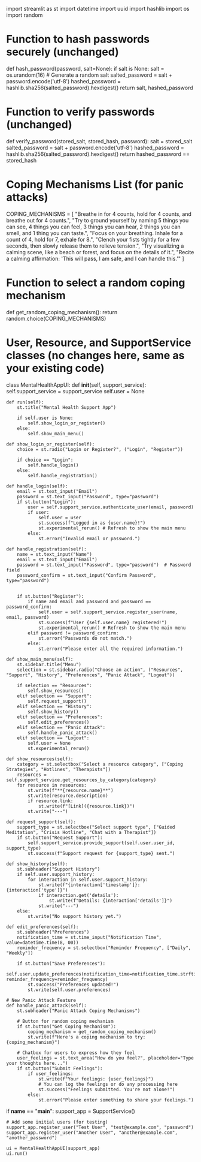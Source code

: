 import streamlit as st
import datetime
import uuid
import hashlib
import os
import random

# Function to hash passwords securely (unchanged)
def hash_password(password, salt=None):
    if salt is None:
        salt = os.urandom(16)  # Generate a random salt
    salted_password = salt + password.encode('utf-8')
    hashed_password = hashlib.sha256(salted_password).hexdigest()
    return salt, hashed_password

# Function to verify passwords (unchanged)
def verify_password(stored_salt, stored_hash, password):
    salt = stored_salt
    salted_password = salt + password.encode('utf-8')
    hashed_password = hashlib.sha256(salted_password).hexdigest()
    return hashed_password == stored_hash

# Coping Mechanisms List (for panic attacks)
COPING_MECHANISMS = [
    "Breathe in for 4 counts, hold for 4 counts, and breathe out for 4 counts.",
    "Try to ground yourself by naming 5 things you can see, 4 things you can feel, 3 things you can hear, 2 things you can smell, and 1 thing you can taste.",
    "Focus on your breathing. Inhale for a count of 4, hold for 7, exhale for 8.",
    "Clench your fists tightly for a few seconds, then slowly release them to relieve tension.",
    "Try visualizing a calming scene, like a beach or forest, and focus on the details of it.",
    "Recite a calming affirmation: 'This will pass, I am safe, and I can handle this.'"
]

# Function to select a random coping mechanism
def get_random_coping_mechanism():
    return random.choice(COPING_MECHANISMS)

# User, Resource, and SupportService classes (no changes here, same as your existing code)

class MentalHealthAppUI:
    def __init__(self, support_service):
        self.support_service = support_service
        self.user = None

    def run(self):
        st.title("Mental Health Support App")

        if self.user is None:
            self.show_login_or_register()
        else:
            self.show_main_menu()

    def show_login_or_register(self):
        choice = st.radio("Login or Register?", ("Login", "Register"))

        if choice == "Login":
            self.handle_login()
        else:
            self.handle_registration()

    def handle_login(self):
        email = st.text_input("Email")
        password = st.text_input("Password", type="password")
        if st.button("Login"):
            user = self.support_service.authenticate_user(email, password)
            if user:
                self.user = user
                st.success(f"Logged in as {user.name}!")
                st.experimental_rerun() # Refresh to show the main menu
            else:
                st.error("Invalid email or password.")

    def handle_registration(self):
        name = st.text_input("Name")
        email = st.text_input("Email")
        password = st.text_input("Password", type="password")  # Password field
        password_confirm = st.text_input("Confirm Password", type="password")


        if st.button("Register"):
            if name and email and password and password == password_confirm:
                self.user = self.support_service.register_user(name, email, password)
                st.success(f"User {self.user.name} registered!")
                st.experimental_rerun() # Refresh to show the main menu
            elif password != password_confirm:
                st.error("Passwords do not match.")
            else:
                st.error("Please enter all the required information.")

    def show_main_menu(self):
        st.sidebar.title("Menu")
        selection = st.sidebar.radio("Choose an action", ("Resources", "Support", "History", "Preferences", "Panic Attack", "Logout"))

        if selection == "Resources":
            self.show_resources()
        elif selection == "Support":
            self.request_support()
        elif selection == "History":
            self.show_history()
        elif selection == "Preferences":
            self.edit_preferences()
        elif selection == "Panic Attack":
            self.handle_panic_attack()
        elif selection == "Logout":
            self.user = None
            st.experimental_rerun()

    def show_resources(self):
        category = st.selectbox("Select a resource category", ["Coping Strategies", "Hotlines", "Therapists"])
        resources = self.support_service.get_resources_by_category(category)
        for resource in resources:
            st.write(f"**{resource.name}**")
            st.write(resource.description)
            if resource.link:
                st.write(f"[Link]({resource.link})")
            st.write("---")

    def request_support(self):
        support_type = st.selectbox("Select support type", ["Guided Meditation", "Crisis Hotline", "Chat with a Therapist"])
        if st.button("Request Support"):
            self.support_service.provide_support(self.user.user_id, support_type)
            st.success(f"Support request for {support_type} sent.")

    def show_history(self):
        st.subheader("Support History")
        if self.user.support_history:
            for interaction in self.user.support_history:
                st.write(f"{interaction['timestamp']}: {interaction['type']}")
                if interaction.get('details'):
                    st.write(f"Details: {interaction['details']}")
                st.write("---")
        else:
            st.write("No support history yet.")

    def edit_preferences(self):
        st.subheader("Preferences")
        notification_time = st.time_input("Notification Time", value=datetime.time(8, 00))
        reminder_frequency = st.selectbox("Reminder Frequency", ["Daily", "Weekly"])

        if st.button("Save Preferences"):
            self.user.update_preferences(notification_time=notification_time.strftime("%H:%M"), reminder_frequency=reminder_frequency)
            st.success("Preferences updated!")
            st.write(self.user.preferences)

    # New Panic Attack Feature
    def handle_panic_attack(self):
        st.subheader("Panic Attack Coping Mechanisms")
        
        # Button for random coping mechanism
        if st.button("Get Coping Mechanism"):
            coping_mechanism = get_random_coping_mechanism()
            st.write(f"Here's a coping mechanism to try: {coping_mechanism}")

        # Chatbox for users to express how they feel
        user_feelings = st.text_area("How do you feel?", placeholder="Type your thoughts here...")
        if st.button("Submit Feelings"):
            if user_feelings:
                st.write(f"Your feelings: {user_feelings}")
                # You can log the feelings or do any processing here
                st.success("Feelings submitted. You're not alone!")
            else:
                st.error("Please enter something to share your feelings.")

if __name__ == "__main__":
    support_app = SupportService()

    # Add some initial users (for testing)
    support_app.register_user("Test User", "test@example.com", "password")
    support_app.register_user("Another User", "another@example.com", "another_password")

    ui = MentalHealthAppUI(support_app)
    ui.run()
